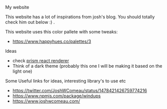 My website

This website has a lot of inspirations from josh's blog. You should totally check him out below :) .

This website uses this color pallete with some tweaks:
- https://www.happyhues.co/palettes/3


Ideas
- check [prism react renderer](https://github.com/FormidableLabs/prism-react-renderer) 
- Think of a dark theme (probably this one I will be making it based on the light one)

Some Useful links for ideas, interesting library's to use etc
- https://twitter.com/JoshWComeau/status/1478421426759774216
- https://www.npmjs.com/package/windups
- https://www.joshwcomeau.com/